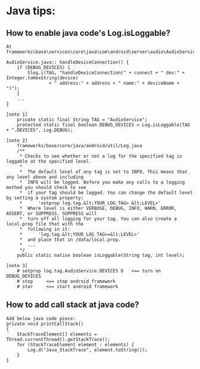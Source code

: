 # Java tips:
## How to enable java code's Log.isLoggable?
    At frameworks\base\services\core\java\com\android\server\audio\AudioService.java:
    
    AudioService.java:: handleDeviceConnection() {
        if (DEBUG_DEVICES) {
            Slog.i(TAG, "handleDeviceConnection(" + connect + " dev:" + Integer.toHexString(device)
                    + " address:" + address + " name:" + deviceName + ")");
        }
        ...
    }
    
    [note 1] 
        private static final String TAG = "AudioService";
        protected static final boolean DEBUG_DEVICES = Log.isLoggable(TAG + ".DEVICES", Log.DEBUG);

    [note 2] 
        frameworks/base/core/java/android/util/Log.java
        /**
         * Checks to see whether or not a log for the specified tag is loggable at the specified level.
         *
         *  The default level of any tag is set to INFO. This means that any level above and including
         *  INFO will be logged. Before you make any calls to a logging method you should check to see
         *  if your tag should be logged. You can change the default level by setting a system property:
         *      'setprop log.tag.&lt;YOUR_LOG_TAG> &lt;LEVEL>'
         *  Where level is either VERBOSE, DEBUG, INFO, WARN, ERROR, ASSERT, or SUPPRESS. SUPPRESS will
         *  turn off all logging for your tag. You can also create a local.prop file that with the
         *  following in it:
         *      'log.tag.&lt;YOUR_LOG_TAG>=&lt;LEVEL>'
         *  and place that in /data/local.prop.
         *  ...
         */
        public static native boolean isLoggable(String tag, int level);

    [note 3]
        # setprop log.tag.AudioService.DEVICES D   <== turn on DEBUG_DEVICES
        # stop     <== stop android framework
        # star     <== start android framework

## How to add call stack at java code?
    Add below java code piece:
    private void printCallStack() 
    {
        StackTraceElement[] elements = Thread.currentThread().getStackTrace();
        for (StackTraceElement element : elements) {
            Log.d("Java_StackTrace", element.toString());
        }
    }
